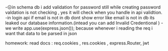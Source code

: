 -😖in schema db i add validation for password still while creating password valdation is not checking , yes it will check when you handle in api validtion.
-in login api if email is not in db dont show error like email is not in db its leaked our database information.(intead you can add Invalid Credentional )
-we write app.use(express.json()); because whenever i reading the req i want that data to be parsed in json

homework:
read docs : req.cookies , res.cookies , express.Router, jwt
